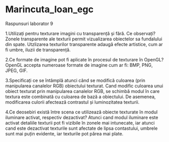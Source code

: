 # Marincuta_Ioan_egc

Raspunsuri laborator 9

1.Utilizați pentru texturare imagini cu transparență și fără. Ce observați?
Zonele transparente ale texturii permit vizualizarea obiectelor sa fundalului din spate. Utzlizarea texturilor transparente adaugă efecte artistice, cum ar fi umbre, iluzii de transparență.

2.Ce formate de imagine pot fi aplicate în procesul de texturare în OpenGL?
OpenGL accepta numeroase formate de imagine cum ar fi: BMP, PNG, JPEG, GIF.

3.Specificați ce se întâmplă atunci când se modifică culoarea (prin manipularea canalelor RGB) obiectului texturat.
Cand modific culoarea unui obiect texturat prin manipularea canalelor RGB, se schimbă modul în care textura este combinată cu culoarea de bază a obiectului. De asemenea, modificarea culorii afectează contrastul și luminozitatea texturii.

4.Ce deosebiri există între scena ce utilizează obiecte texturate în modul iluminare activat, respectiv dezactivat?
Atunci cand modul iluminare este activat detaliile texturii pot fi vizibile în zonele mai intunecate, iar atunci cand este dezactivat texturile sunt afectate de lipsa contastului, umbrele sunt mai puțin evidente, iar texturile pot părea mai plate.
